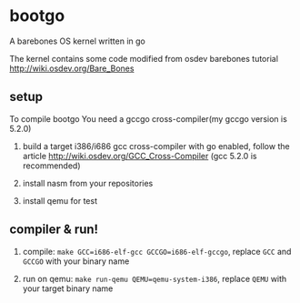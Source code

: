 # bootgo

A barebones OS kernel written in go

The kernel contains some code modified from osdev barebones tutorial http://wiki.osdev.org/Bare_Bones

## setup
To compile bootgo You need a gccgo cross-compiler(my gccgo version is 5.2.0)

1. build a target i386/i686 gcc cross-compiler with go enabled, follow the article http://wiki.osdev.org/GCC_Cross-Compiler (gcc 5.2.0 is recommended)

2. install nasm from your repositories

3. install qemu for test

## compiler & run!

1. compile: `make GCC=i686-elf-gcc GCCGO=i686-elf-gccgo`, replace `GCC` and `GCCGO` with your binary name

2. run on qemu: `make run-qemu QEMU=qemu-system-i386`, replace `QEMU` with your target binary name
